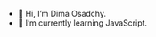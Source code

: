 - 👋 Hi, I’m Dima Osadchy.
- 🌱 I’m currently learning JavaScript.


<!---
DoSAD98/DoSAD98 is a ✨ special ✨ repository because its `README.md` (this file) appears on your GitHub profile.
You can click the Preview link to take a look at your changes.
--->
